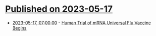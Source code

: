 # [Published on 2023-05-17](index.md)

* [2023-05-17, 07:00:00](https://science.slashdot.org/story/23/05/17/0335252/human-trial-of-mrna-universal-flu-vaccine-begins?utm_source=rss1.0mainlinkanon&utm_medium=feed) - [Human Trial of mRNA Universal Flu Vaccine Begins](https://science.slashdot.org/story/23/05/17/0335252/human-trial-of-mrna-universal-flu-vaccine-begins?utm_source=rss1.0mainlinkanon&utm_medium=feed)
